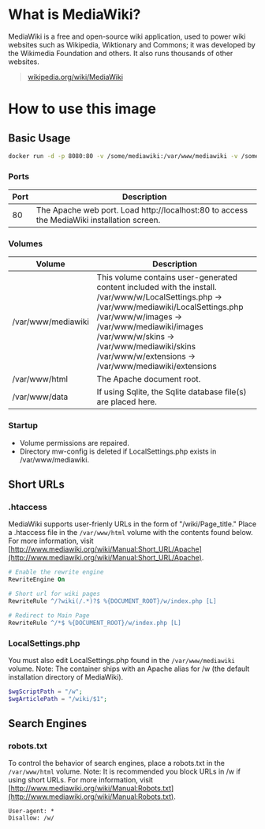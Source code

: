 # What is MediaWiki?

MediaWiki is a free and open-source wiki application, used to power wiki websites such as Wikipedia, Wiktionary and Commons; it was developed by the Wikimedia Foundation and others. It also runs thousands of other websites.

> [wikipedia.org/wiki/MediaWiki](wikipedia.org/wiki/MediaWiki)

# How to use this image

## Basic Usage

```bash
docker run -d -p 8080:80 -v /some/mediawiki:/var/www/mediawiki -v /some/html:/var/www/html -v /some/db:/var/www/data --name mediawiki coryroloff/mediawiki
```

### Ports

| Port | Description                                                                                |
|------|--------------------------------------------------------------------------------------------|
| 80   | The Apache web port. Load http://localhost:80 to access the MediaWiki installation screen. |

### Volumes

| Volume        | Description                                                                                                                                                                                |
|---------------|--------------------------------------------------------------------------------------------------------------------------------------------------------------------------------------------|
| /var/www/mediawiki         | This volume contains user-generated content included with the install.<br>/var/www/w/LocalSettings.php -> /var/www/mediawiki/LocalSettings.php<br>/var/www/w/images -> /var/www/mediawiki/images<br>/var/www/w/skins -> /var/www/mediawiki/skins<br>/var/www/w/extensions -> /var/www/mediawiki/extensions |
| /var/www/html | The Apache document root.                                                                                                   |
| /var/www/data | If using Sqlite, the Sqlite database file(s) are placed here.                                                                                                                              |

### Startup

* Volume permissions are repaired.
* Directory mw-config is deleted if LocalSettings.php exists in /var/www/mediawiki.

## Short URLs

### .htaccess

MediaWiki supports user-frienly URLs in the form of "/wiki/Page_title." Place a .htaccess file in the `/var/www/html` volume with the contents found below. For more information, visit [http://www.mediawiki.org/wiki/Manual:Short_URL/Apache](http://www.mediawiki.org/wiki/Manual:Short_URL/Apache).

```apache
# Enable the rewrite engine
RewriteEngine On

# Short url for wiki pages
RewriteRule ^/?wiki(/.*)?$ %{DOCUMENT_ROOT}/w/index.php [L]

# Redirect to Main Page
RewriteRule ^/*$ %{DOCUMENT_ROOT}/w/index.php [L]
```

### LocalSettings.php

You must also edit LocalSettings.php found in the `/var/www/mediawiki` volume. Note: The container ships with an Apache alias for /w (the default installation directory of MediaWiki).

```php
$wgScriptPath = "/w";
$wgArticlePath = "/wiki/$1";
```

## Search Engines

### robots.txt

To control the behavior of search engines, place a robots.txt in the `/var/www/html` volume. Note: It is recommended you block URLs in /w if using short URLs. For more information, visit [http://www.mediawiki.org/wiki/Manual:Robots.txt](http://www.mediawiki.org/wiki/Manual:Robots.txt).

```
User-agent: *
Disallow: /w/
```
